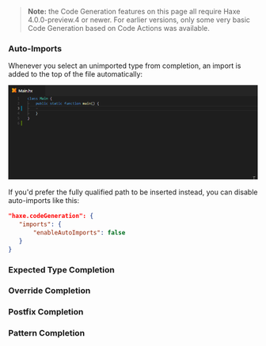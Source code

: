 > **Note:** the Code Generation features on this page all require Haxe 4.0.0-preview.4 or newer. For earlier versions, only some very basic Code Generation based on Code Actions was available.

### Auto-Imports

Whenever you select an unimported type from completion, an import is added to the top of the file automatically:

![](images/code-generation/auto-import.gif)

If you'd prefer the fully qualified path to be inserted instead, you can disable auto-imports like this:

```json
"haxe.codeGeneration": {
   "imports": {
       "enableAutoImports": false
   }
}
```

### Expected Type Completion

### Override Completion

### Postfix Completion

### Pattern Completion

